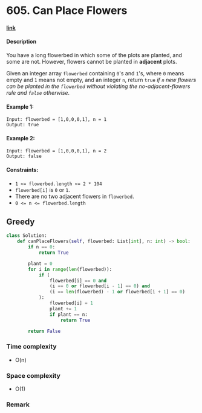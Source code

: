 # 605. Can Place Flowers

#### [link](https://leetcode.com/problems/can-place-flowers/)

#### Description
You have a long flowerbed in which some of the plots are planted, and some are not. However, flowers cannot be planted in **adjacent** plots.

Given an integer array `flowerbed` containing `0`'s and `1`'s, where `0` means empty and `1` means not empty, and an integer `n`, return `true` *if `n` new flowers can be planted in the `flowerbed` without violating the no-adjacent-flowers rule and `false` otherwise*.

#### Example 1:
```
Input: flowerbed = [1,0,0,0,1], n = 1
Output: true
```
#### Example 2:
```
Input: flowerbed = [1,0,0,0,1], n = 2
Output: false
```

#### Constraints:
* `1 <= flowerbed.length <= 2 * 104`
* `flowerbed[i]` is `0` or `1`.
* There are no two adjacent flowers in `flowerbed`.
* `0 <= n <= flowerbed.length`

## Greedy
```python
class Solution:
    def canPlaceFlowers(self, flowerbed: List[int], n: int) -> bool:
        if n == 0:
            return True

        plant = 0
        for i in range(len(flowerbed)):
            if (
                flowerbed[i] == 0 and
                (i == 0 or flowerbed[i - 1] == 0) and 
                (i == len(flowerbed) - 1 or flowerbed[i + 1] == 0)
            ):
                flowerbed[i] = 1
                plant += 1
                if plant == n:
                    return True

        return False
```
### Time complexity
* O(n)
### Space complexity
* O(1)
### Remark